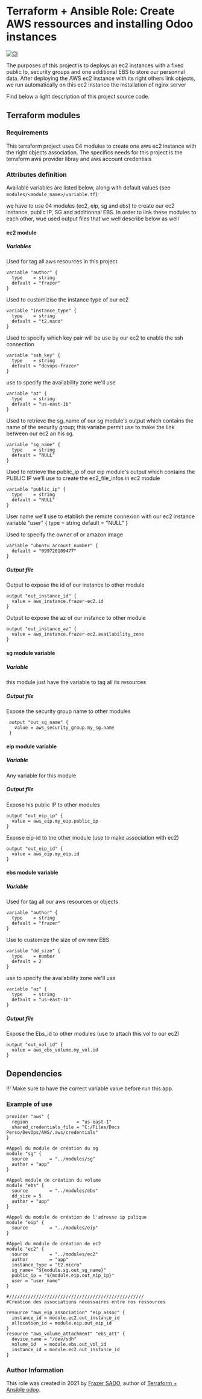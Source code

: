 # Terraform + Ansible Role: Create AWS ressources and installing Odoo instances

[![CI](icones/nginx_icon-100.png)](https://github.com/sadofrazer/terraform_project.git)

The purposes of this project is to deploys an ec2 instances with a fixed public Ip, security groups and one additional EBS to store our personnal data. After deploying the AWS ec2 instance with its right others link objects, we run automatically on this ec2 instance the installation of nginx server

Find below a light description of this project source code.

## Terraform modules

### Requirements

This terraform project uses 04 modules to create one aws ec2 instance with the right objects association. The specifics needs for this project is the terraform aws provider libray and aws account credentials

### Attributes definition

Available variables are listed below, along with default values (see `modules/<module_name>/variable.tf`):

we have to use 04 modules (ec2, eip, sg and ebs) to create our ec2 instance, public IP, SG and additionnal EBS. In order to link these modules to each other, wue used output files that we well describe below as well

#### ec2 module 

##### Variables

Used for tag all aws resources in this project

    variable "author" {
      type    = string
      default = "frazer"
    }

Used to customizise the instance type of our ec2

    variable "instance_type" {
      type    = string
      default = "t2.nano"
    }

Used to specify which key pair will be use by our ec2 to enable the ssh connection

    variable "ssh_key" {
      type    = string
      default = "devops-frazer"
    }

use to specify the availability zone we'll use

    variable "az" {
      type    = string
      default = "us-east-1b"
    }

Used to retrieve the sg_name of our sg module's output which contains the name of the security group; this variabe permit use to make the link between our ec2 an his sg. 

    variable "sg_name" {
      type    = string
      default = "NULL"
    }

Used to retrieve the public_ip of our eip module's output which contains the PUBLIC IP we'll use to create the ec2_file_infos in ec2 module

    variable "public_ip" {
      type    = string
      default = "NULL"
    }

User name we'll use to etablish the remote connexion with our ec2 instance
    variable "user" {
      type    = string
      default = "NULL"
    }

Used to specify the owner of or amazon image 

    variable "ubuntu_account_number" {
      default = "099720109477"
    }
   
##### Output file
  
Output to expose the id of our instance to other module

    output "out_instance_id" {
      value = aws_instance.frazer-ec2.id
    }

Output to expose the az of our instance to other module

    output "out_instance_az" {
      value = aws_instance.frazer-ec2.availability_zone
    }


#### sg module variable

##### Variable

this module just have the <author> variable to tag all its resources

##### Output file
 
Expose the security group name to other modules
    
     output "out_sg_name" {
       value = aws_security_group.my_sg.name
     }

#### eip module variable

##### Variable

Any variable for this module

##### Output file
  
Expose his public IP to other modules
    
    output "out_eip_ip" {
      value = aws_eip.my_eip.public_ip
    }

Expose eip-id to tne other module (use to make association with ec2)
    
    output "out_eip_id" {
      value = aws_eip.my_eip.id
    }

#### ebs module variable

##### Variable
    
Used for tag all our aws resources or objects
  
    variable "author" {
      type    = string
      default = "frazer"
    }

Use to customize the size of ow new EBS
    
    variable "dd_size" {
      type    = number
      default = 2
    }

use to specify the availability zone we'll use
    
    variable "az" {
      type    = string
      default = "us-east-1b"
    } 

##### Output file

Expose the Ebs_id to other modules (use to attach this vol to our ec2)
    
    output "out_vol_id" {
      value = aws_ebs_volume.my_vol.id
    }

## Dependencies

!!! Make sure to have the correct variable value before run this app.

### Example of use
  
    provider "aws" {
      region                  = "us-east-1"
      shared_credentials_file = "C:/Files/Docs Perso/DevOps/AWS/.aws/credentials"
    }

    #Appel du module de création du sg
    module "sg" {
      source        = "../modules/sg"
      author = "app"
    }

    #Appel module de création du volume
    module "ebs" {
      source        = "../modules/ebs"
      dd_size = 5
      author = "app"
    }

    #Appel du module de création de l'adresse ip pulique
    module "eip" {
      source        = "../modules/eip"
    }
    
    #Appel du module de création de ec2
    module "ec2" {
      source        = "../modules/ec2"
      author        = "app"
      instance_type = "t2.micro"
      sg_name= "${module.sg.out_sg_name}"
      public_ip = "${module.eip.out_eip_ip}"
      user = "user_name"
    }
    
    #//////////////////////////////////////////////////
    #Creation des associations nécessaires entre nos ressources

    resource "aws_eip_association" "eip_assoc" {
      instance_id = module.ec2.out_instance_id
      allocation_id = module.eip.out_eip_id
    }
    resource "aws_volume_attachment" "ebs_att" {
      device_name = "/dev/sdh"
      volume_id   = module.ebs.out_vol_id
      instance_id = module.ec2.out_instance_id
    }


### Author Information

This role was created in 2021 by [Frazer SADO](https://github.com/sadofrazer/), author of [Terraform + Ansible odoo](https://github.com/sadofrazer/ansible_odoo/tree/aws_terraform).
